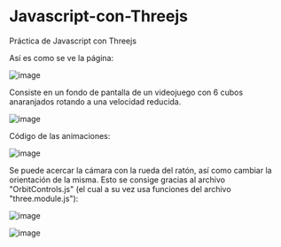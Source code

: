 # Javascript-con-Threejs
Práctica de Javascript con Threejs 

Así es como se ve la página:

![image](https://user-images.githubusercontent.com/97979648/154860735-f87bfeb4-40d2-44fc-a56f-a65ec57ae313.png)

Consiste en un fondo de pantalla de un videojuego con 6 cubos anaranjados rotando a una velocidad reducida.

![image](https://user-images.githubusercontent.com/97979648/154861048-6538608b-d086-49be-b53f-ce1eba84167e.png)

Código de las animaciones:

![image](https://user-images.githubusercontent.com/97979648/154861062-cb5bb89b-426b-465b-8651-79d191f79d05.png)

Se puede acercar la cámara con la rueda del ratón, así como cambiar la orientación de la misma. Esto se consige gracias al archivo 
"OrbitControls.js" (el cual a su vez usa funciones del archivo "three.module.js"):

![image](https://user-images.githubusercontent.com/97979648/154861221-cb55c391-f68a-4dfc-853b-8d897aae0659.png)

![image](https://user-images.githubusercontent.com/97979648/154861226-e4ec2a91-d670-41a4-8c49-96bbbd71ab0d.png)
